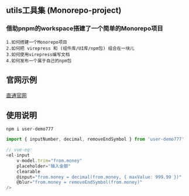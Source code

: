 ## utils工具集 (Monorepo-project)

### 借助pnpm的workspace搭建了一个简单的Monorepo项目
```
1.如何搭建一个Monorepo项目
2.如何把 virepress 和 (组件库/UI库/npm包) 组合在一块儿
3.如何使用virepress编写文档
4.如何发布一个属于自己的npm包
```

## 官网示例
[直通官网](https://jiangwan1773.github.io/Monorepo-project/)

## 使用说明

```
npm i user-demo777
```

```js
import { inputNumber, decimal, removeEndSymbol } from 'user-demo777'

// vue-eg:
<el-input
    v-model.trim="from.money"
    placeholder="输入金额"
    clearable
    @input="from.money = decimal(from.money, { maxValue: 999.99 })"
    @blur="from.money = removeEndSymbol(from.money)"
/>
```